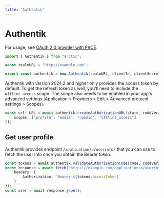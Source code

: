 ```yaml
---
title: "Authentik"
---
```


# Authentik

For usage, see [OAuth 2.0 provider with PKCE](/guides/oauth2-pkce).

```ts
import { Authentik } from "arctic";

const realmURL = "http://example.com";

export const authentik = new Authentik(realmURL, clientId, clientSecret, redirectURI);
```

Authentik with version 2024.2 and higher only provides the access token by default. To get the refresh token as well, you'll need to include the `offline_access` scope. The scope also needs to be enabled in your app's advanced settings (Application > Providers > Edit > Advanced protocol settings > Scopes).


```ts
const url: URL = await authentik.createAuthorizationURL(state, codeVerifier, {
	scopes: ["profile", "email", "openid", "offline_access"]
});
```

## Get user profile

Authentik provides endpoint `/application/o/userinfo/` that you can use to fetch the user info once you obtain the Bearer token.

```ts
const tokens = await authentik.validateAuthorizationCode(code, codeVerifier);
const response = await fetch("https://example.com/application/o/userinfo/", {
	headers: {
		Authorization: `Bearer ${tokens.accessToken}`
	}
});
const user = await response.json();
```
